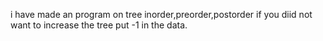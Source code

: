 i have made an program on tree inorder,preorder,postorder
 if you diid not want to increase the tree put -1 in the data.
